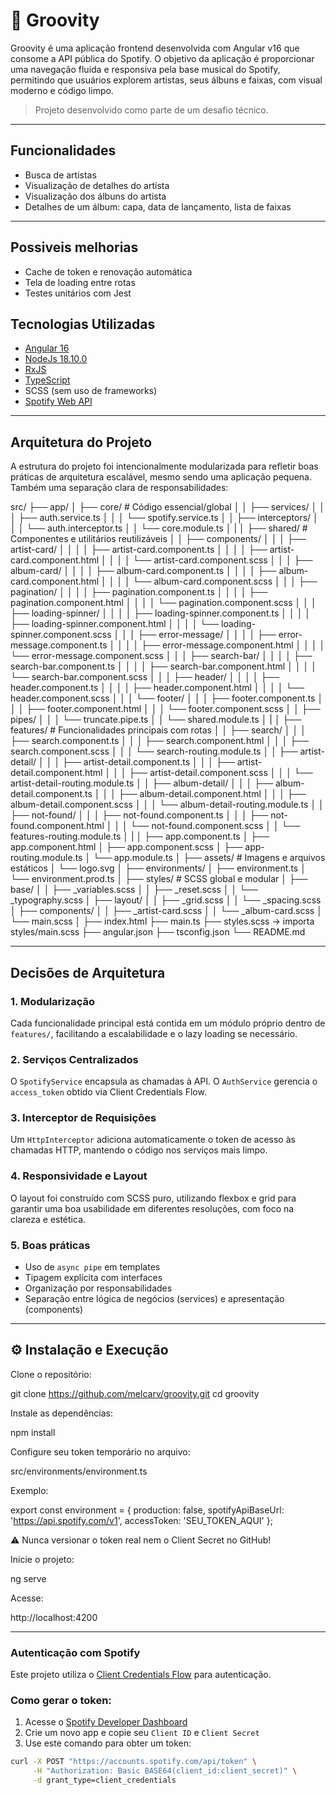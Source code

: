 # 🎵 Groovity

Groovity é uma aplicação frontend desenvolvida com Angular v16 que consome a API pública do Spotify. O objetivo da aplicação é proporcionar uma navegação fluida e responsiva pela base musical do Spotify, permitindo que usuários explorem artistas, seus álbuns e faixas, com visual moderno e código limpo.

> Projeto desenvolvido como parte de um desafio técnico.

---

## Funcionalidades

- Busca de artistas
- Visualização de detalhes do artista
- Visualização dos álbuns do artista
- Detalhes de um álbum: capa, data de lançamento, lista de faixas

---

## Possiveis melhorias

- Cache de token e renovação automática
- Tela de loading entre rotas
- Testes unitários com Jest

## Tecnologias Utilizadas

- [Angular 16](https://angular.io/)
- [NodeJs 18.10.0](https://nodejs.org/pt)
- [RxJS](https://rxjs.dev/)
- [TypeScript](https://www.typescriptlang.org/)
- SCSS (sem uso de frameworks)
- [Spotify Web API](https://developer.spotify.com/documentation/web-api/)

---

## Arquitetura do Projeto

A estrutura do projeto foi intencionalmente modularizada para refletir boas práticas de arquitetura escalável, mesmo sendo uma aplicação pequena. Também uma separação clara de responsabilidades:

src/
├── app/
│   ├── core/                              # Código essencial/global
│   │   ├── services/
│   │   │   ├── auth.service.ts
│   │   │   └── spotify.service.ts
│   │   ├── interceptors/
│   │   │   └── auth.interceptor.ts
│   │   └── core.module.ts
│   | 
│   ├── shared/                            # Componentes e utilitários reutilizáveis
│   │   ├── components/
│   │   │   ├── artist-card/
│   │   │   │   ├── artist-card.component.ts
│   │   │   │   ├── artist-card.component.html
│   │   │   │   └── artist-card.component.scss
│   │   │   ├── album-card/
│   │   │   │   ├── album-card.component.ts
│   │   │   │   ├── album-card.component.html
│   │   │   │   └── album-card.component.scss
│   │   │   ├── pagination/
│   │   │   │   ├── pagination.component.ts
│   │   │   │   ├── pagination.component.html
│   │   │   │   └── pagination.component.scss
│   │   │   ├── loading-spinner/
│   │   │   │   ├── loading-spinner.component.ts
│   │   │   │   ├── loading-spinner.component.html
│   │   │   │   └── loading-spinner.component.scss
│   │   │   ├── error-message/
│   │   │   │   ├── error-message.component.ts
│   │   │   │   ├── error-message.component.html
│   │   │   │   └── error-message.component.scss
│   │   │   ├── search-bar/
│   │   │   │   ├── search-bar.component.ts
│   │   │   │   ├── search-bar.component.html
│   │   │   │   └── search-bar.component.scss
│   │   │   ├── header/
│   │   │   │   ├── header.component.ts
│   │   │   │   ├── header.component.html
│   │   │   │   └── header.component.scss
│   │   │   └── footer/
│   │   │       ├── footer.component.ts
│   │   │       ├── footer.component.html
│   │   │       └── footer.component.scss
│   │   ├── pipes/
│   │   │   └── truncate.pipe.ts
│   │   └── shared.module.ts
│   |
│   ├── features/                          # Funcionalidades principais com rotas
│   │   ├── search/
│   │   │   ├── search.component.ts
│   │   │   ├── search.component.html
│   │   │   ├── search.component.scss
│   │   │   └── search-routing.module.ts
│   │   ├── artist-detail/
│   │   │   ├── artist-detail.component.ts
│   │   │   ├── artist-detail.component.html
│   │   │   ├── artist-detail.component.scss
│   │   │   └── artist-detail-routing.module.ts
│   │   ├── album-detail/
│   │   │   ├── album-detail.component.ts
│   │   │   ├── album-detail.component.html
│   │   │   ├── album-detail.component.scss
│   │   │   └── album-detail-routing.module.ts
│   │   ├── not-found/
│   │   │   ├── not-found.component.ts
│   │   │   ├── not-found.component.html
│   │   │   └── not-found.component.scss
│   │   └── features-routing.module.ts
│   |
│   ├── app.component.ts
│   ├── app.component.html
│   ├── app.component.scss
│   ├── app-routing.module.ts
│   └── app.module.ts
│
├── assets/                                # Imagens e arquivos estáticos
│   └── logo.svg
│
├── environments/
│   ├── environment.ts
│   └── environment.prod.ts
│
├── styles/                                # SCSS global e modular
│   ├── base/
│   │   ├── _variables.scss
│   │   ├── _reset.scss
│   │   └── _typography.scss
│   ├── layout/
│   │   ├── _grid.scss
│   │   └── _spacing.scss
│   ├── components/
│   │   ├── _artist-card.scss
│   │   └── _album-card.scss
│   └── main.scss
│
├── index.html
├── main.ts
├── styles.scss → importa styles/main.scss
├── angular.json
├── tsconfig.json
└── README.md

---

## Decisões de Arquitetura

### 1. **Modularização**
Cada funcionalidade principal está contida em um módulo próprio dentro de `features/`, facilitando a escalabilidade e o lazy loading se necessário.

### 2. **Serviços Centralizados**
O `SpotifyService` encapsula as chamadas à API. O `AuthService` gerencia o `access_token` obtido via Client Credentials Flow.

### 3. **Interceptor de Requisições**
Um `HttpInterceptor` adiciona automaticamente o token de acesso às chamadas HTTP, mantendo o código nos serviços mais limpo.

### 4. **Responsividade e Layout**
O layout foi construído com SCSS puro, utilizando flexbox e grid para garantir uma boa usabilidade em diferentes resoluções, com foco na clareza e estética.

### 5. **Boas práticas**
- Uso de `async pipe` em templates
- Tipagem explícita com interfaces
- Organização por responsabilidades
- Separação entre lógica de negócios (services) e apresentação (components)

---

## ⚙️ Instalação e Execução

Clone o repositório:

git clone https://github.com/melcarv/groovity.git
cd groovity

Instale as dependências:

npm install

Configure seu token temporário no arquivo:

src/environments/environment.ts

Exemplo:

export const environment = {
  production: false,
  spotifyApiBaseUrl: 'https://api.spotify.com/v1',
  accessToken: 'SEU_TOKEN_AQUI'
};

⚠️ Nunca versionar o token real nem o Client Secret no GitHub!

Inicie o projeto:

ng serve

Acesse:

http://localhost:4200

---

### Autenticação com Spotify

Este projeto utiliza o [Client Credentials Flow](https://developer.spotify.com/documentation/web-api/tutorials/client-credentials-flow) para autenticação.

### Como gerar o token:

1. Acesse o [Spotify Developer Dashboard](https://developer.spotify.com/dashboard/)
2. Crie um novo app e copie seu `Client ID` e `Client Secret`
3. Use este comando para obter um token:
```bash
curl -X POST "https://accounts.spotify.com/api/token" \
     -H "Authorization: Basic BASE64(client_id:client_secret)" \
     -d grant_type=client_credentials
